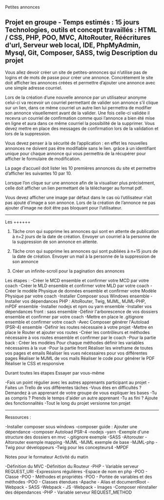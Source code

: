 Petites annonces

Projet en groupe - Temps estimés : 15 jours
Technologies, outils et concept travaillés : HTML / CSS, PHP, POO, MVC, AltoRouter,
Réécritures d'url, Serveur web local, IDE, PhpMyAdmin, Mysql, Git, Composer, SASS, twig
Description du projet
-------------------------------------------------------------------------------------

Vous allez devoir créer un site de petites-annonces qui n’utilise pas de logins et de mots de passe
pour créer une annonce. Concrètement le site doit afficher les annonces créées et permettre
d’ajouter une annonce avec une simple adresse courriel.

Lors de la création d’une nouvelle annonce par un utilisateur anonyme celui-ci va recevoir un
courriel permettant de valider son annonce s’il clique sur un lien, dans ce même courriel un autre
lien lui permettra de modifier son annonce visuellement avant de la valider. Une fois celle-ci
validée il recevra un courriel de confirmation comme quoi l’annonce a bien été mise en ligne et
aura dans ce même courriel la possibilité de la supprimer. Vous devez mettre en place des
messages de confirmation lors de la validation et lors de la suppression.

Vous devez penser à la sécurité de l’application : en effet les nouvelles annonces ne doivent pas
être modifiable sans le lien. grâce à un identifiant unique pour chaque annonce qui vous permettra
de la récupérer pour afficher le formulaire de modification.

La page d’accueil doit lister les 10 premières annonces du site et permettre d’afficher les
suivantes 10 par 10. 

Lorsque l’on clique sur une annonce afin de la visualiser plus précisément, celle doit afficher un
lien permettant de la télécharger au format pdf.

Vous devez afficher une image par défaut dans le cas où l’utilisateur n’ait pas ajouté d’image a
son annonce. Lors de la création de l’annonce ne pas ajouter d’image ne doit être pas bloquant
pour l’utilisateur.



---------------------------------------------------------------------------------




Les ++++++


1. Tâche cron qui supprime les annonces qui sont en attente de publication à n+2 jours de
la date de création. Envoyer un courriel à la personne de la suppression de son annonce
en attente.

2. Tâche cron qui supprime les annonces qui sont publiées à n+15 jours de la date de
création. Envoyer un mail à la personne de la suppression de son annonce



3. Créer un infinite-scroll pour la pagination des annonces


Les étapes :
-Créer le MCD ensemble et confirmer votre MCD par votre coach
-Créer le MLD ensemble et confirmer votre MLD par votre coach
-Créer le modèle Physique de données ensemble et confirmer votre Modèle Physique par
votre coach
-Installer Composer sous Windows ensemble
-Installer vos dépendances PHP : AltoRouter, Twig, MJML, MJML-PHP, mPDF ensemble
-Installer nodejs et npm ou yarn ensemble
-Installer vos dépendances front : sass ensemble
-Définir l'arborescence de vos dossiers ensemble et confirmer par votre coach
-Mettre en place le .gitignore ensemble et confirmer votre coach
-Avec Composer générer l'Autoload (PSR-4) ensemble
-Définir les routes nécessaire à votre projet
-Mettre en place le Router et ajouter vos routes
-Créer les contrôleurs et méthodes nécessaire à vos routes ensemble et confirmer par le
coach
-Pour la partie back :
Créer les modèles
Pour chaque méthodes définir les variables nécessaires à la vue
-Pour la partie front
Réaliser les wireframe de toutes vos pages et emails
Réaliser les vues nécessaires pour vos différentes pages
Réaliser le MJML de vos mails
Réaliser le code pour générer le PDF
Réaliser le CSS et responsive


Durant toutes les étapes Essayer par vous-même

-Fais un point régulier avec les autres apprenants participant au projet
-Faites un Trello de vos différentes tâches
-Vous êtes en difficultés ? Demandez à un apprenant de votre groupe de vous expliquer les
bases
-Tu as compris ? Prends le temps d'aider un autre apprenant
-Tu as fini ? Ajoute des fonctionnalités
-Tout le long du projet versionne ton projet


-----------------------------------------------------------------------------------------------

Ressources :

-Installer composer sous windows
-composer guide : Ajouter une dépendance
-composer Autoload  PSR-4
-nodejs
-yarn
-Exemple d'une structure des dossiers en mvc
-.gitignore exemple
-SASS
-Altorouter
-Altorouter exemple mapping
-MJML
-MJML exemple de base
-MJML-php
-Twig pour développeurs
-Twig pour les concepteurs4
-MPDF


Notes pour le formateur
Activité du matin

-Définition du MVC
-Définition du Routeur
-PHP - Variable serveur REQUEST_URI
-Expressions régulières
-Espace de nom en php
-POO - Classe
-POO - Méthodes et propriétés
-POO - Portée de variables et des méthodes
-POO - Classes étendues
-Apache - Alias et documentRoot
-Webpack - SASS
-Webpack - JS
-Webpack - Images
-Composer réinstaller des dépendances
-PHP - Variable serveur REQUEST_METHOD
